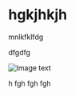 # hgkjhkjh
mnlkfklfdg


dfgdfg


![Image text](https://github.com/zzuljs/CppLearning/blob/master/CppLearning/raw/master/Itachi.jpg)

h
fgh
fgh
fgh



